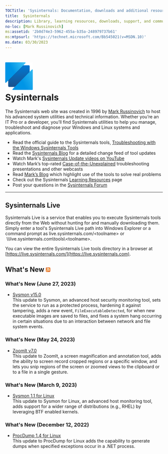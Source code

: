```yaml
---
TOCTitle: 'Sysinternals: Documentation, downloads and additional resources'
title:  Sysinternals
description: Library, learning resources, downloads, support, and community. Evaluate and find out how to install, deploy, and maintain Windows with Sysinternals utilities.
no-loc: [Mark Russinovich]
ms:assetid: '2b0d74e3-5962-455a-b35a-248979737b61'
ms:mtpsurl: 'https://technet.microsoft.com/Bb545021(v=MSDN.10)'
ms.date: 03/30/2023
---
```


# ![Sysinternals icon](media/index/Sysinternals.png)<br>Sysinternals
The Sysinternals web site was created in 1996 by [Mark Russinovich](https://blogs.technet.microsoft.com/markrussinovich/) to host his advanced system utilities and technical information. Whether you’re an IT Pro or a developer, you’ll find Sysinternals utilities to help you manage, troubleshoot and diagnose your Windows and Linux systems and applications.  
  -   Read the official guide to the Sysinternals tools, [Troubleshooting with the Windows Sysinternals Tools](~/resources/troubleshooting-book.md)
-   Read the [Sysinternals Blog](https://techcommunity.microsoft.com/t5/Sysinternals-Blog/bg-p/Sysinternals-Blog) for a detailed change feed of tool updates
-   Watch Mark's [Sysinternals Update videos on YouTube](https://www.youtube.com/playlist?list=PLhFhDWFYccZ_GvdJ11NZwaBAhwDCWmni_)
-   Watch Mark’s top-rated [Case-of-the-Unexplained](~/resources/webcasts.md) troubleshooting presentations and other webcasts
-   Read [Mark’s Blog](https://techcommunity.microsoft.com/t5/Windows-Blog-Archive/bg-p/Windows-Blog-Archive/label-name/Mark%20Russinovich) which highlight use of the tools to solve real problems
-   Check out the Sysinternals [Learning Resources](~/resources/index.md) page
-   Post your questions in the [Sysinternals Forum](https://aka.ms/sysint-forums)

---
## Sysinternals Live

Sysinternals Live is a service that enables you to execute Sysinternals tools directly from the Web without hunting for and manually downloading them. Simply enter a tool's Sysinternals Live path into Windows Explorer or a command prompt as live.sysinternals.com/&lt;toolname&gt; or  \\\\live.sysinternals.com\tools\\&lt;toolname&gt;.

You can view the entire Sysinternals Live tools directory in a browser at [https://live.sysinternals.com/](https://live.sysinternals.com).

## What's New [![RSS icon](media/index/rss.gif)](https://techcommunity.microsoft.com/plugins/custom/microsoft/o365/custom-blog-rss?board=Sysinternals-Blog)

### What's New (June 27, 2023)

- [Sysmon v15.0](~/downloads/sysmon.md)  
This update to Sysmon, an advanced host security monitoring tool, sets the service to run as a protected process, hardening it against tampering, adds a new event, `FileExecutableDetected`, for when new executable images are saved to files, and fixes a system hang occurring in certain situations due to an interaction between network and file system events.

### What's New (May 24, 2023)

- [ZoomIt v7.0](~/downloads/zoomit.md)  
This update to ZoomIt, a screen magnification and annotation tool, adds the ability to screen record cropped regions or a specific window, and lets you snip regions of the screen or zoomed views to the clipboard or to a file in a single gesture.

### What's New (March 9, 2023)

- [Sysmon 1.1 for Linux](https://github.com/Sysinternals/SysmonForLinux)  
This update to Sysmon for Linux, an advanced host monitoring tool, adds support for a wider range of distributions (e.g., RHEL) by leveraging BTF enabled kernels.

### What's New (December 12, 2022)

- [ProcDump 1.4 for Linux](https://github.com/Sysinternals/ProcDump-for-Linux)  
This update to ProcDump for Linux adds the capability to generate dumps when specified exceptions occur in a .NET process.
